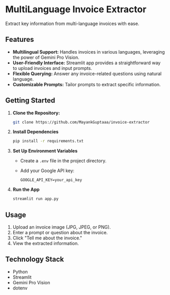 # MultiLanguage Invoice Extractor

Extract key information from multi-language invoices with ease.

## Features

- **Multilingual Support:** Handles invoices in various languages, leveraging the power of Gemini Pro Vision.
- **User-Friendly Interface:** Streamlit app provides a straightforward way to upload invoices and input prompts.
- **Flexible Querying:** Answer any invoice-related questions using natural language.
- **Customizable Prompts:** Tailor prompts to extract specific information.
## Getting Started

1. **Clone the Repository:**
   ```bash
   git clone https://github.com/MayankGuptaaa/invoice-extractor
2. **Install Dependencies**
    ```bash
    pip install -r requirements.txt
3. **Set Up Environment Variables**

   - Create a `.env` file in the project directory.
   - Add your Google API key:

     ```env
     GOOGLE_API_KEY=your_api_key
     ```
4. **Run the App**

   ```bash
   streamlit run app.py

## Usage

1. Upload an invoice image (JPG, JPEG, or PNG).
2. Enter a prompt or question about the invoice.
3. Click "Tell me about the invoice."
4. View the extracted information.

## Technology Stack

- Python
- Streamlit
- Gemini Pro Vision
- dotenv
